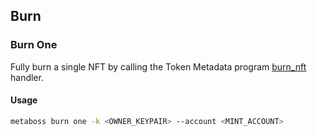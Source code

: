 ## Burn

### Burn One

Fully burn a single NFT by calling the Token Metadata program [burn_nft](https://docs.metaplex.com/programs/token-metadata/instructions#burn-a-nft) handler.

#### Usage

```bash
metaboss burn one -k <OWNER_KEYPAIR> --account <MINT_ACCOUNT>
```